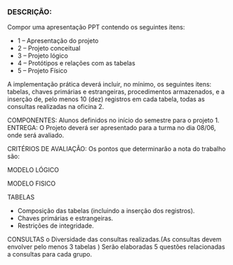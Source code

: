 ### DESCRIÇÃO:
Compor uma apresentação PPT contendo os seguintes itens:
- 1 –  Apresentação do projeto
- 2 – Projeto conceitual
- 3 – Projeto lógico
- 4 – Protótipos e relações com as tabelas
- 5 – Projeto Físico

A implementação prática deverá incluir, no mínimo, os seguintes itens: tabelas, chaves primárias e estrangeiras, procedimentos armazenados, e a inserção de, pelo menos 10 (dez) registros em cada tabela, todas as consultas realizadas na oficina 2.

COMPONENTES: Alunos definidos no início do semestre para o projeto 1.
ENTREGA: O Projeto deverá ser apresentado para a turma no dia 08/06, onde será avaliado.

CRITÉRIOS DE AVALIAÇÃO:
Os pontos que determinarão a nota do trabalho são:

MODELO LÓGICO

MODELO FISICO

TABELAS
-  Composição das tabelas (incluindo a inserção dos registros).
-  Chaves primárias e estrangeiras.
-  Restrições de integridade.

CONSULTAS
o  Diversidade das consultas realizadas.(As consultas devem envolver pelo menos 3 tabelas )
Serão elaboradas 5 questões relacionadas a consultas para cada grupo.
